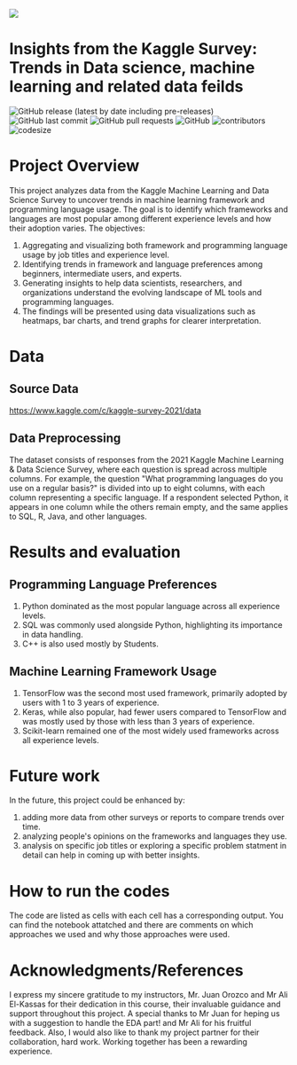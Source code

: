 ![](https://i.pinimg.com/736x/0f/cd/3c/0fcd3ced443b7f1e70cc135e587fc0e0.jpg)

# Insights from the Kaggle Survey: Trends in Data science, machine learning and related data feilds

![GitHub release (latest by date including pre-releases)](https://img.shields.io/github/v/release/pragyy/datascience-readme-template?include_prereleases)
![GitHub last commit](https://img.shields.io/github/last-commit/pragyy/datascience-readme-template)
![GitHub pull requests](https://img.shields.io/github/issues-pr/pragyy/datascience-readme-template)
![GitHub](https://img.shields.io/github/license/pragyy/datascience-readme-template)
![contributors](https://img.shields.io/github/contributors/pragyy/datascience-readme-template) 
![codesize](https://img.shields.io/github/languages/code-size/pragyy/datascience-readme-template) 


# Project Overview
This project analyzes data from the Kaggle Machine Learning and Data Science Survey to uncover trends in machine learning framework and programming language usage. The goal is to identify which frameworks and languages are most popular among different experience levels and how their adoption varies. 
The objectives:
1. Aggregating and visualizing both framework and programming language usage by job titles and experience level.
2. Identifying trends in framework and language preferences among beginners, intermediate users, and experts.
3. Generating insights to help data scientists, researchers, and organizations understand the evolving landscape of ML tools and programming languages.
4. The findings will be presented using data visualizations such as heatmaps, bar charts, and trend graphs for clearer interpretation.


# Data

## Source Data
https://www.kaggle.com/c/kaggle-survey-2021/data


## Data Preprocessing
The dataset consists of responses from the 2021 Kaggle Machine Learning & Data Science Survey, where each question is spread across multiple columns. For example, the question "What programming languages do you use on a regular basis?" is divided into up to eight columns, with each column representing a specific language. If a respondent selected Python, it appears in one column while the others remain empty, and the same applies to SQL, R, Java, and other languages.




# Results and evaluation
  ## Programming Language Preferences
 1. Python dominated as the most popular language across all experience levels.
 2. SQL was commonly used alongside Python, highlighting its importance in data handling.
 3. C++ is also used mostly by Students.
  ## Machine Learning Framework Usage
  1. TensorFlow was the second most used framework, primarily adopted by users with 1 to 3 years of experience.
  2. Keras, while also popular, had fewer users compared to TensorFlow and was mostly used by those with less than 3 years of experience.
  3. Scikit-learn remained one of the most widely used frameworks across all experience levels.
 
# Future work
In the future, this project could be enhanced by:
1. adding more data from other surveys or reports to compare trends over time.
2.  analyzing people's opinions on the frameworks and languages they use.
3.  analysis on specific job titles or exploring a specific problem statment in detail can help in coming up with better insights. 

# How to run the codes
The code are listed as cells with each cell has a corresponding output. You can find the notebook attatched and there are comments on which approaches we used and why those approaches were used.

# Acknowledgments/References
I express my sincere gratitude to my instructors, Mr. Juan Orozco and Mr Ali El-Kassas for their dedication in this course, their invaluable guidance and support throughout this project. A special thanks to Mr Juan for heping us with a suggestion to handle the EDA part! and Mr Ali for his fruitful feedback. Also, I would also like to thank my project partner for their collaboration, hard work. Working together has been a rewarding experience. 

